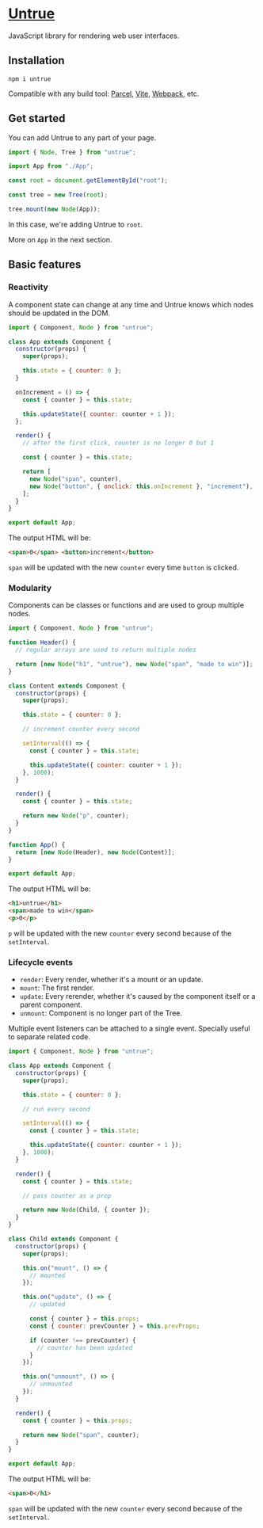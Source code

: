 # [Untrue](https://untrue.dev/)

JavaScript library for rendering web user interfaces.

## Installation

```
npm i untrue
```

Compatible with any build tool: [Parcel](https://parceljs.org/), [Vite](https://vitejs.dev/), [Webpack](https://webpack.js.org/), etc.

## Get started

You can add Untrue to any part of your page.

```js
import { Node, Tree } from "untrue";

import App from "./App";

const root = document.getElementById("root");

const tree = new Tree(root);

tree.mount(new Node(App));
```

In this case, we're adding Untrue to `root`.

More on `App` in the next section.

## Basic features

### Reactivity

A component state can change at any time and Untrue knows which nodes should be updated in the DOM.

```js
import { Component, Node } from "untrue";

class App extends Component {
  constructor(props) {
    super(props);

    this.state = { counter: 0 };
  }

  onIncrement = () => {
    const { counter } = this.state;

    this.updateState({ counter: counter + 1 });
  };

  render() {
    // after the first click, counter is no longer 0 but 1

    const { counter } = this.state;

    return [
      new Node("span", counter),
      new Node("button", { onclick: this.onIncrement }, "increment"),
    ];
  }
}

export default App;
```

The output HTML will be:

```html
<span>0</span> <button>increment</button>
```

`span` will be updated with the new `counter` every time `button` is clicked.

### Modularity

Components can be classes or functions and are used to group multiple nodes.

```jsx
import { Component, Node } from "untrue";

function Header() {
  // regular arrays are used to return multiple nodes

  return [new Node("h1", "untrue"), new Node("span", "made to win")];
}

class Content extends Component {
  constructor(props) {
    super(props);

    this.state = { counter: 0 };

    // increment counter every second

    setInterval(() => {
      const { counter } = this.state;

      this.updateState({ counter: counter + 1 });
    }, 1000);
  }

  render() {
    const { counter } = this.state;

    return new Node("p", counter);
  }
}

function App() {
  return [new Node(Header), new Node(Content)];
}

export default App;
```

The output HTML will be:

```html
<h1>untrue</h1>
<span>made to win</span>
<p>0</p>
```

`p` will be updated with the new `counter` every second because of the `setInterval`.

### Lifecycle events

- `render`: Every render, whether it's a mount or an update.
- `mount`: The first render.
- `update`: Every rerender, whether it's caused by the component itself or a parent component.
- `unmount`: Component is no longer part of the Tree.

Multiple event listeners can be attached to a single event. Specially useful to separate related code.

```jsx
import { Component, Node } from "untrue";

class App extends Component {
  constructor(props) {
    super(props);

    this.state = { counter: 0 };

    // run every second

    setInterval(() => {
      const { counter } = this.state;

      this.updateState({ counter: counter + 1 });
    }, 1000);
  }

  render() {
    const { counter } = this.state;

    // pass counter as a prop

    return new Node(Child, { counter });
  }
}

class Child extends Component {
  constructor(props) {
    super(props);

    this.on("mount", () => {
      // mounted
    });

    this.on("update", () => {
      // updated

      const { counter } = this.props;
      const { counter: prevCounter } = this.prevProps;

      if (counter !== prevCounter) {
        // counter has been updated
      }
    });

    this.on("unmount", () => {
      // unmounted
    });
  }

  render() {
    const { counter } = this.props;

    return new Node("span", counter);
  }
}

export default App;
```

The output HTML will be:

```html
<span>0</h1>
```

`span` will be updated with the new `counter` every second because of the `setInterval`.
